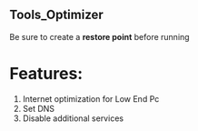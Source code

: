 ## Tools_Optimizer
Be sure to create a __**restore point**__ before running

# Features:
1) Internet optimization for Low End Pc
2) Set DNS
3) Disable additional services
